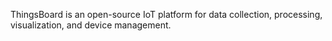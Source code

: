 

ThingsBoard is an open-source IoT platform for data collection, processing, visualization, and device management.


